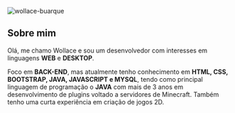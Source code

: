 <p>
  <!--<img src="https://github-readme-stats.vercel.app/api?username=wollace-buarque&show_icons=true&locale=pt-BR" alt="wollace-buarque" />  -->
  <img src="https://github-readme-stats.vercel.app/api/top-langs?username=wollace-buarque&show_icons=true&locale=pt-BR&layout=compact&theme=dark" alt="wollace-buarque" />
</p>

## Sobre mim

Olá, me chamo Wollace e sou um desenvolvedor com interesses em linguagens <strong>WEB</strong> e <strong>DESKTOP</strong>.

Foco em <strong>BACK-END</strong>, mas atualmente tenho conhecimento em <strong>HTML, CSS, BOOTSTRAP, JAVA, JAVASCRIPT e MYSQL</strong>, tendo como principal linguagem de programação o <strong>JAVA</strong> com mais de 3 anos em desenvolvimento de plugins voltado a servidores de Minecraft. Também tenho uma curta experiência em criação de jogos 2D.
